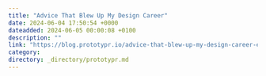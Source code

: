 ```yaml
---
title: "Advice That Blew Up My Design Career"
date: 2024-06-04 17:50:54 +0000
dateadded: 2024-06-05 00:00:08 +0100
description: ""
link: "https://blog.prototypr.io/advice-that-blew-up-my-design-career-eeaaf98f8c64?source=rss----eb297ea1161a---4"
category:
directory: _directory/prototypr.md
---
```

